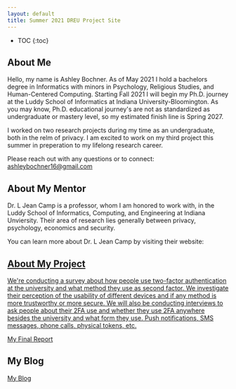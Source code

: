 ```yaml
---
layout: default
title: Summer 2021 DREU Project Site
---
```


* TOC
{:toc}

## About Me

Hello, my name is Ashley Bochner. As of May 2021 I hold a bachelors degree in Informatics with minors in Psychology, Religious Studies, and Human-Centered Computing. Starting Fall 2021 I will begin my Ph.D. journey at the Luddy School of Informatics at Indiana University-Bloomington. As you may know, Ph.D. educational journey's are not as standardized as undergraduate or mastery level, so my estimated finish line is Spring 2027. 

I worked on two research projects during my time as an undergraduate, both in the relm of privacy. I am excited to work on my third project this summer in preperation to my lifelong research career. 

Please reach out with any questions or to connect: ashleybochner16@gmail.com

## About My Mentor

Dr. L Jean Camp is a professor, whom I am honored to work with, in the Luddy School of Informatics, Computing, and Engineering at Indiana Unviersity. 
Their area of research lies generally between privacy, psychology, economics and security. 

You can learn more about Dr. L Jean Camp by visiting their website: <a href= "http://ljean.com/index.php"> 


## About My Project

We're conducting a survey about how people use two-factor authentication at the university and what method they use as second factor. We investigate their perception of the usability of different devices and if any method is more trustworthy or more secure. We will also be conducting interviews to ask people about their 2FA use and whether they use 2FA anywhere besides the university and what form they use. Push notifications, SMS messages, phone calls, physical tokens, etc.

[My Final Report](files/finalreport.pdf)

## My Blog

[My Blog](blog.html)
